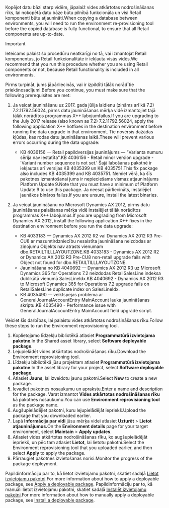 <span data-ttu-id="f4cf6-101">Kopējot datu bāzi starp vidēm, jāpalaiž vides atkārtotas nodrošināšanas rīks, lai nokopētā datu bāze būtu pilnībā funkcionāla un visi Retail komponenti būtu atjaunināti.</span><span class="sxs-lookup"><span data-stu-id="f4cf6-101">When copying a database between environments, you will need to run the environment re-provisioning tool before the copied database is fully functional, to ensure that all Retail components are up-to-date.</span></span>

> [!IMPORTANT]
> <span data-ttu-id="f4cf6-102">Ieteicams palaist šo procedūru neatkarīgi no tā, vai izmantojat Retail komponentus, jo Retail funkcionalitāte ir iekļauta visās vidēs.</span><span class="sxs-lookup"><span data-stu-id="f4cf6-102">We recommend that you run this procedure whether you are using Retail components or not, because Retail functionality is included in all environments.</span></span> 

<span data-ttu-id="f4cf6-103">Pirms turpināt, jums jāpārliecinās, vai ir izpildīti tālāk norādītie priekšnosacījumi.</span><span class="sxs-lookup"><span data-stu-id="f4cf6-103">Before you continue, you must make sure that the following prerequisites are met:</span></span>
1. <span data-ttu-id="f4cf6-104">Ja veicat jaunināšanu uz 2017. gada jūlija laidienu (zināms arī kā 7.2) 7.2.11792.56024, pirms datu jaunināšanas mērķa vidē izmantojiet tajā tālāk norādītos programmas X++ labojumfailus.</span><span class="sxs-lookup"><span data-stu-id="f4cf6-104">If you are upgrading to the July 2017 release (also known as 7.2) 7.2.11792.56024, apply the following application X++ hotfixes in the destination environment before running the data upgrade in that environment.</span></span> <span data-ttu-id="f4cf6-105">Tie novērsīs dažādas kļūdas, kas rodas datu jaunināšanas laikā.</span><span class="sxs-lookup"><span data-stu-id="f4cf6-105">These will prevent various errors occurring during the data upgrade:</span></span>

    - <span data-ttu-id="f4cf6-106">KB 4036156 — Retail papildversijas jauninājums — "Varianta numuru sērija nav iestatīta".</span><span class="sxs-lookup"><span data-stu-id="f4cf6-106">KB 4036156 - Retail minor version upgrade - 'Variant number sequence is not set.'</span></span> <span data-ttu-id="f4cf6-107">Šajā labošanas pakotnē ir iekļautas arī versijas KB 4035399 un KB 4035751.</span><span class="sxs-lookup"><span data-stu-id="f4cf6-107">This fix package also includes KB 4035399 and KB 4035751.</span></span> <span data-ttu-id="f4cf6-108">Ņemiet vērā, ka šīs pakotnes izmantošanai jums ir nepieciešams vismaz atjauninājums Platform Update 9.</span><span class="sxs-lookup"><span data-stu-id="f4cf6-108">Note that you must have a minimum of Platform Update 9 to use this package.</span></span> <span data-ttu-id="f4cf6-109">Ja neesat pārliecināts, instalējiet jaunākos bināros failus.</span><span class="sxs-lookup"><span data-stu-id="f4cf6-109">If you are unsure, install the latest binaries.</span></span>
    
2. <span data-ttu-id="f4cf6-110">Ja veicat jaunināšanu no Microsoft Dynamics AX 2012, pirms datu jaunināšanas palaišanas mērķa vidē instalējiet tālāk norādītos programmas X++ labojumus.</span><span class="sxs-lookup"><span data-stu-id="f4cf6-110">If you are upgrading from Microsoft Dynamics AX 2012, install the following application X++ fixes in the destination environment before you run the data upgrade:</span></span>
    - <span data-ttu-id="f4cf6-111">KB 4033183 — Dynamics AX 2012 R2 vai Dynamics AX 2012 R3 Pre-CU8 ar mazumtirdzniecību nesaistīta jaunināšana neizdodas ar ziņojumu Objekts nav atrasts vienumam dbo.RETAILTILLLAYOUTZONE.</span><span class="sxs-lookup"><span data-stu-id="f4cf6-111">KB 4033183 - Dynamics AX 2012 R2 or Dynamics AX 2012 R3 Pre-CU8 non-retail upgrade fails with Object not found for dbo.RETAILTILLLAYOUTZONE.</span></span>
    - <span data-ttu-id="f4cf6-112">Jaunināšana no KB 4040692 — Dynamics AX 2012 R3 uz Microsoft Dynamics 365 for Operations 7.2 neizdodas RetailSalesLine indeksa dublikātā vienumā SalesLineIdx.</span><span class="sxs-lookup"><span data-stu-id="f4cf6-112">KB 4040692 - Dynamics AX 2012 R3 to Microsoft Dynamics 365 for Operations 7.2 upgrade fails on RetailSalesLine duplicate index on SalesLineIdx.</span></span>
    - <span data-ttu-id="f4cf6-113">KB 4035490 — veiktspējas problēma ar GeneralJournalAccountEntry MainAccount lauka jaunināšanas skriptu.</span><span class="sxs-lookup"><span data-stu-id="f4cf6-113">KB 4035490 - Performance issue with GeneralJournalAccountEntry MainAccount field upgrade script.</span></span>


<span data-ttu-id="f4cf6-114">Veiciet šīs darbības, lai palaistu vides atkārtotas nodrošināšanas rīku.</span><span class="sxs-lookup"><span data-stu-id="f4cf6-114">Follow these steps to run the Environment reprovisioning tool.</span></span>

1. <span data-ttu-id="f4cf6-115">Koplietojamo līdzekļu bibliotēkā atlasiet **Programmatūrā izvietojama pakotne**.</span><span class="sxs-lookup"><span data-stu-id="f4cf6-115">In the Shared asset library, select **Software deployable package**.</span></span>
2. <span data-ttu-id="f4cf6-116">Lejupielādēt vides atkārtotas nodrošināšanas rīku.</span><span class="sxs-lookup"><span data-stu-id="f4cf6-116">Download the Environment reprovisioning tool.</span></span>
3. <span data-ttu-id="f4cf6-117">Līdzekļu bibliotēkā jūsu projektam atlasiet **Programmatūrā izvietojama pakotne**.</span><span class="sxs-lookup"><span data-stu-id="f4cf6-117">In the asset library for your project, select **Software deployable package**.</span></span>
4. <span data-ttu-id="f4cf6-118">Atlasiet **Jauns**, lai izveidotu jaunu pakotni.</span><span class="sxs-lookup"><span data-stu-id="f4cf6-118">Select **New** to create a new package.</span></span>
5. <span data-ttu-id="f4cf6-119">Ievadiet pakotnes nosaukumu un aprakstu.</span><span class="sxs-lookup"><span data-stu-id="f4cf6-119">Enter a name and description for the package.</span></span> <span data-ttu-id="f4cf6-120">Varat izmantot **Vides atkārtotas nodrošināšanas rīku** kā pakotnes nosaukumu.</span><span class="sxs-lookup"><span data-stu-id="f4cf6-120">You can use **Environment reprovisioning tool** as the package name.</span></span>
6. <span data-ttu-id="f4cf6-121">Augšupielādējiet pakotni, kuru lejupielādējāt iepriekš.</span><span class="sxs-lookup"><span data-stu-id="f4cf6-121">Upload the package that you downloaded earlier.</span></span>
7. <span data-ttu-id="f4cf6-122">Lapā **Informācija par vidi** jūsu mērķa videi atlasiet **Uzturēt** > **Lietot atjauninājumus.**</span><span class="sxs-lookup"><span data-stu-id="f4cf6-122">On the **Environment details** page for your target environment, select **Maintain** > **Apply updates**.</span></span>
8. <span data-ttu-id="f4cf6-123">Atlasiet vides atkārtotas nodrošināšanas rīku, ko augšupielādējāt iepriekš, un pēc tam atlasiet **Lietot**, lai lietotu pakotni.</span><span class="sxs-lookup"><span data-stu-id="f4cf6-123">Select the Environment reprovisioning tool that you uploaded earlier, and then select **Apply** to apply the package.</span></span>
9. <span data-ttu-id="f4cf6-124">Pārraugiet pakotnes izvietošanas norisi.</span><span class="sxs-lookup"><span data-stu-id="f4cf6-124">Monitor the progress of the package deployment.</span></span> 

<span data-ttu-id="f4cf6-125">Papildinformāciju par to, kā lietot izvietojamu pakotni, skatiet sadaļā [Lietot izvietojamu pakotni](../deployment/create-apply-deployable-package.md).</span><span class="sxs-lookup"><span data-stu-id="f4cf6-125">For more information about how to apply a deployable package, see [Apply a deployable package](../deployment/create-apply-deployable-package.md).</span></span> <span data-ttu-id="f4cf6-126">Papildinformāciju par to, kā manuāli lietot izvietojamu pakotni, skatiet sadaļā [Instalēt izvietojamu pakotni](../deployment/install-deployable-package.md).</span><span class="sxs-lookup"><span data-stu-id="f4cf6-126">For more information about how to manually apply a deployable package, see [Install a deployable package](../deployment/install-deployable-package.md).</span></span>
